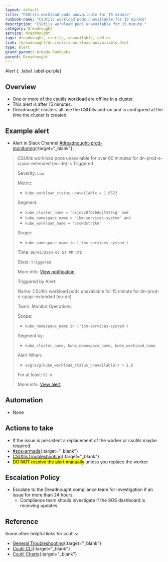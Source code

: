 ```yaml
---
layout: default
title: "CSUtils workload pods unavailable for 15 minute"
runbook-name: "CSUtils workload pods unavailable for 15 minute"
description: "CSUtils workload pods unavailable for 15 minute."
category: Dreadnought
service: dreadnought
tags: dreadnought, csutils, unavailable, add-on
link: /dreadnought/dn-csutils-workload-unavailable.html
type: Alert
grand_parent: Armada Runbooks
parent: Dreadnought
---
```


Alert
{: .label .label-purple}

## Overview

- One or more of the csutils workload are offline in a cluster.
- This alert is after 15 minutes.
- Dreadnought clusters all use the CSUtils add-on and is configured at the time the cluster is created.

## Example alert

- Alert in Slack Channel [#dreadnought-prod-monitoring](https://ibm.enterprise.slack.com/archives/C059HL4RC92){:target="_blank"}:

> CSUtils workload pods unavailable for over 60 minutes for dn-prod-s-cpapi-extended (eu-de) is Triggered
> 
> Severity: `Low`
>
> Metric:
>   - `kube_workload_status_unavailable = 1.0522`
>
> Segment:  
>   - `kube_cluster_name = 'ckjnav8f02b8qjl537sg' and`
>   - `kube_namespace_name = 'ibm-services-system' and`
>   - `kube_workload_name = 'crowdstrike'`
>
> Scope:
>   - `kube_namespace_name in ('ibm-services-system')`
>
> Time: `05/05/2024 07:54 PM UTC`
>
> State: `Triggered`
>
> More info: [View notification](https://eu-de.monitoring.cloud.ibm.com/api/oauth/openid/IBM/a708cf9c0032433782568b6baf876b14/bfe2e99a-83c0-4064-b20d-311f0dc3a47a?redirectRoute=%2Fevents%2Fnotifications%2Fl%3A2419200%2F37080896%2Fdetails)
>
> Triggered by Alert:
> 
> Name: CSUtils workload pods unavailable for 15 minute for dn-prod-s-cpapi-extended (eu-de)
> 
> Team: Monitor Operations
>
> Scope:
>  - `kube_namespace_name in ('ibm-services-system')`
>
> Segment by:
>  - `kube_cluster_name, kube_namespace_name, kube_workload_name`
>
> Alert When:
>  - `avg(avg(kube_workload_status_unavailable)) > 1.0`
>
> For at least: `61 m`
>
> More info: [View alert](https://eu-de.monitoring.cloud.ibm.com/api/oauth/openid/IBM/a708cf9c0032433782568b6baf876b14/bfe2e99a-83c0-4064-b20d-311f0dc3a47a?redirectRoute=%2Falerts%2Frules%3FalertId%3D572094)

## Automation

- None

## Actions to take

- If the issue is persistent a replacement of the worker or csutils maybe required.
- [#sos-armada](https://ibm.enterprise.slack.com/archives/C7H1HAXT3){:target="_blank"}
- [CSUtils troubleshooting](https://github.ibm.com/ibmcloud/ArmadaCSutil/blob/master/Troubleshooting.md){:target="_blank"}
- <mark>DO NOT resolve the alert manually</mark> unless you replace the worker.

## Escalation Policy

- Escalate to the Dreadnought compliance team for investigation if an issue for more than 24 hours.
  - Compliance team should investigate if the SOS dashboard is receiving updates.

## Reference

Some other helpful links for csutils:

- [General Troubleshooting](https://github.ibm.com/ibmcloud/ArmadaClusterSetupCLI/blob/master/troubleshooting.md){:target="_blank"}
- [Csutil CLI](https://github.ibm.com/ibmcloud/ArmadaClusterSetupCLI){:target="_blank"}
- [Csutil Charts](https://github.ibm.com/ibmcloud/charts){:target="_blank"}
